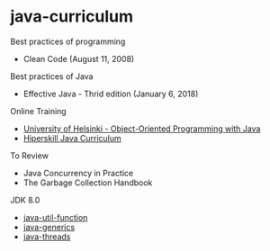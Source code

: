 # java-curriculum

Best practices of programming
* Clean Code (August 11, 2008)

Best practices of Java
* Effective Java - Thrid edition (January 6, 2018)

Online Training
* [University of Helsinki - Object-Oriented Programming with Java](https://github.com/RRoggia/helsinki-programming-with-java)
* [Hiperskill Java Curriculum](https://hyperskill.org/knowledge-map?v=table)

To Review 
* Java Concurrency in Practice 
* The Garbage Collection Handbook

JDK 8.0
* [java-util-function](https://github.com/RRoggia/java-util-function)
* [java-generics](https://github.com/RRoggia/java-generics)
* [java-threads](https://github.com/RRoggia/java-threads)
